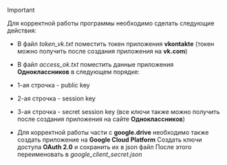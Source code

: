 > [!IMPORTANT]
> Для корректной работы программы необходимо сделать следующие действия:

- В файл *token_vk.txt* поместить токен приложения **vkontakte**
(токен можно получить после создания приложения на **vk.com**)

- В файл *access_ok.txt* поместить данные приложения **Одноклассников** в следующем порядке:
 - 1-ая строчка - public key
 - 2-ая строчка - session key
 - 3-ая строчка - secret session key
(все ключи также можно получить после создания приложения на сайте **Одноклассников**)

- Для корректной работы части с **google.drive** необходимо также создать приложение на **Google Cloud Platform**
Создать ключи доступа **OAuth 2.0** и сохранить их в json файл
После этого переименовать в *google_client_secret.json*